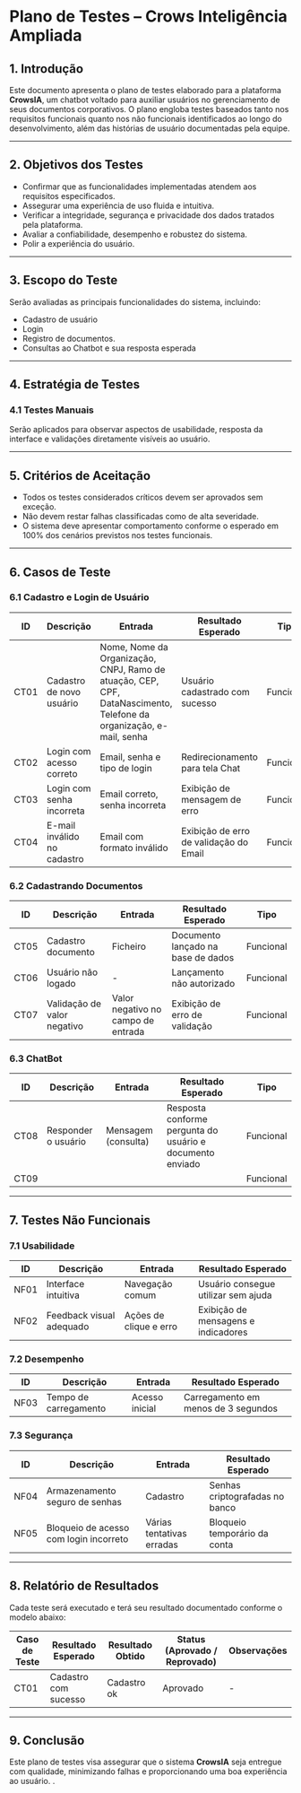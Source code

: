 # Plano de Testes – Crows Inteligência Ampliada

## 1. Introdução

Este documento apresenta o plano de testes elaborado para a plataforma **CrowsIA**, um chatbot voltado para auxiliar usuários no gerenciamento de seus documentos corporativos. O plano engloba testes baseados tanto nos requisitos funcionais quanto nos não funcionais identificados ao longo do desenvolvimento, além das histórias de usuário documentadas pela equipe.

---

## 2. Objetivos dos Testes

- Confirmar que as funcionalidades implementadas atendem aos requisitos especificados.
- Assegurar uma experiência de uso fluida e intuitiva.
- Verificar a integridade, segurança e privacidade dos dados tratados pela plataforma.
- Avaliar a confiabilidade, desempenho e robustez do sistema.
- Polir a experiência do usuário.
---

## 3. Escopo do Teste

Serão avaliadas as principais funcionalidades do sistema, incluindo:

- Cadastro de usuário
- Login
- Registro de documentos.
- Consultas ao Chatbot e sua resposta esperada

---

## 4. Estratégia de Testes

### 4.1 Testes Manuais

Serão aplicados para observar aspectos de usabilidade, resposta da interface e validações diretamente visíveis ao usuário.

---

## 5. Critérios de Aceitação

- Todos os testes considerados críticos devem ser aprovados sem exceção.
- Não devem restar falhas classificadas como de alta severidade.
- O sistema deve apresentar comportamento conforme o esperado em 100% dos cenários previstos nos testes funcionais.


---

## 6. Casos de Teste

### 6.1 Cadastro e Login de Usuário

| ID  | Descrição                                | Entrada                              | Resultado Esperado                     | Tipo     |
|-----|-------------------------------------------|--------------------------------------|----------------------------------------|----------|
| CT01| Cadastro de novo usuário                 | Nome, Nome da Organização, CNPJ, Ramo de atuação, CEP, CPF, DataNascimento, Telefone da organização, e-mail, senha           | Usuário cadastrado com sucesso         | Funcional|
| CT02| Login com acesso correto          | Email, senha e tipo de login           | Redirecionamento para tela Chat  | Funcional|
| CT03| Login com senha incorreta                | Email correto, senha incorreta      | Exibição de mensagem de erro           | Funcional|
| CT04| E-mail inválido no cadastro              | Email com formato inválido          | Exibição de erro de validação do Email        | Funcional|

### 6.2 Cadastrando Documentos

| ID  | Descrição                                | Entrada                              | Resultado Esperado                     | Tipo     |
|-----|-------------------------------------------|--------------------------------------|----------------------------------------|----------|
| CT05| Cadastro documento                 | Ficheiro         | Documento lançado na base de dados          | Funcional|
| CT06| Usuário não logado                 | -                                    | Lançamento não autorizado   | Funcional|
| CT07| Validação de valor negativo              | Valor negativo no campo de entrada   | Exibição de erro de validação          | Funcional|

### 6.3 ChatBot

| ID  | Descrição                                | Entrada                              | Resultado Esperado                     | Tipo     |
|-----|-------------------------------------------|--------------------------------------|----------------------------------------|----------|
| CT08| Responder o usuário              | Mensagem (consulta)                                  | Resposta conforme pergunta do usuário e documento enviado            | Funcional|
| CT09|          |                 |   | Funcional|

---

## 7. Testes Não Funcionais

### 7.1 Usabilidade

| ID  | Descrição                                | Entrada                              | Resultado Esperado                     |
|-----|-------------------------------------------|--------------------------------------|----------------------------------------|
| NF01| Interface intuitiva                      | Navegação comum                      | Usuário consegue utilizar sem ajuda    |
| NF02| Feedback visual adequado                 | Ações de clique e erro               | Exibição de mensagens e indicadores    |

### 7.2 Desempenho

| ID  | Descrição                                | Entrada                              | Resultado Esperado                     |
|-----|-------------------------------------------|--------------------------------------|----------------------------------------|
| NF03| Tempo de carregamento                    | Acesso inicial                       | Carregamento em menos de 3 segundos    |

### 7.3 Segurança

| ID  | Descrição                                | Entrada                              | Resultado Esperado                     |
|-----|-------------------------------------------|--------------------------------------|----------------------------------------|
| NF04| Armazenamento seguro de senhas           | Cadastro                             | Senhas criptografadas no banco         |
| NF05| Bloqueio de acesso com login incorreto   | Várias tentativas erradas            | Bloqueio temporário da conta           |

---

## 8. Relatório de Resultados

Cada teste será executado e terá seu resultado documentado conforme o modelo abaixo:

| Caso de Teste | Resultado Esperado | Resultado Obtido | Status (Aprovado / Reprovado) | Observações |
|---------------|--------------------|------------------|-------------------------------|-------------|
| CT01          | Cadastro com sucesso| Cadastro ok      | Aprovado                      | -           |

---

## 9. Conclusão

Este plano de testes visa assegurar que o sistema **CrowsIA** seja entregue com qualidade, minimizando falhas e proporcionando uma boa experiência ao usuário.
.
